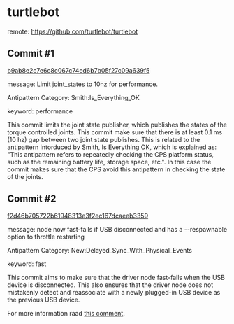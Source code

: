 # turtlebot

remote: https://github.com/turtlebot/turtlebot

## Commit #1 
[b9ab8e2c7e6c8c067c74ed6b7b05f27c09a639f5](https://github.com/turtlebot/turtlebot/commit/b9ab8e2c7e6c8c067c74ed6b7b05f27c09a639f5)

message: Limit joint_states to 10hz for performance.

Antipattern Category: Smith:Is_Everything_OK

keyword: performance


This commit limits the joint state publisher, which publishes the states of the torque controlled joints.
This commit make sure that there is at least 0.1 ms (10 hz) gap between two joint state publishes. This is related to the antipattern intorduced by Smith, Is Everything OK, which is explained as: "This   antipattern   refers   to   repeatedly   checking   the   CPS   platform status, such as the remaining battery life, storage space, etc.". In this case the commit makes sure that the CPS avoid this antipattern in checking the state of the joints.

## Commit #2
[f2d46b705722b61948313e3f2ec167dcaeeb3359](https://github.com/turtlebot/turtlebot/commit/f2d46b705722b61948313e3f2ec167dcaeeb3359)


message: node now fast-fails if USB disconnected and has a --respawnable option to throttle restarting

Antipattern Category: New:Delayed_Sync_With_Physical_Events

keyword: fast


This commit aims to make sure that the driver node fast-fails when the USB device is disconnected. This also ensures that the driver node does not mistakenly detect and reassociate with a newly plugged-in USB device as the previous USB device.


For more information raad [this comment](https://github.com/turtlebot/turtlebot/blob/f2d46b705722b61948313e3f2ec167dcaeeb3359/turtlebot_node/nodes/turtlebot_node.py#L388).